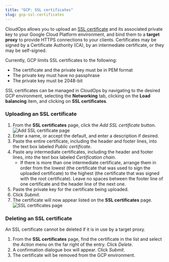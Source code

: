 ```yaml
---
title: "GCP: SSL certificates"
slug: gcp-ssl-certificates
---
```



CloudOps allows you to upload an [SSL certificate](https://en.wikipedia.org/wiki/Public_key_certificate) and its associated private key to your Google Cloud Platform environment, and bind them to a **target proxy** to provide HTTPS connections to your clients.  Certificates may be signed by a Certificate Authority (CA), by an intermediate certificate, or they may be self-signed.

Currently, GCP limits SSL certificates to the following:
   - The certificate and the private key must be in PEM format
   - The private key must have no passphrase
   - The private key must be 2048-bit

SSL certificates can be managed in CloudOps by navigating to the desired GCP environment, selecting the **Networking** tab, clicking on the **Load balancing** item, and clicking on **SSL certificates**.

### Uploading an SSL certificate

1. From the **SSL certificates** page, click the *Add SSL certificate* button.
   ![Add SSL certificate page](../../assets/gcp-ssl-cert-1-en.png)
1. Enter a name, or accept the default, and enter a description if desired.
1. Paste the entire certificate, including the header and footer lines, into the text box labeled *Public certificate*.
1. Paste any intermediate certificates, including the header and footer lines, into the text box labeled *Certification chain*.
   - If there is more than one intermediate certificate, arrange them in order from the lowest (the certificate that was used to sign the uploaded certificate) to the highest (the certificate that was signed with the root certificate).  Leave no spaces between the footer line of one certificate and the header line of the next one.
1. Paste the private key for the certificate being uploaded.
1. Click *Submit*.
1. The certificate will now appear listed on the **SSL certificates** page.
   ![SSL certificates page](../../assets/gcp-ssl-cert-2-en.png)

### Deleting an SSL certificate

An SSL certificate cannot be deleted if it is in use by a target proxy.

1. From the **SSL certificates** page, find the certificate in the list and select the *Action* menu on the far right of the entry.  Click *Delete*.
1. A confirmation dialogue box will appear.  Click *Submit*.
1. The certificate will be removed from the GCP environment.
